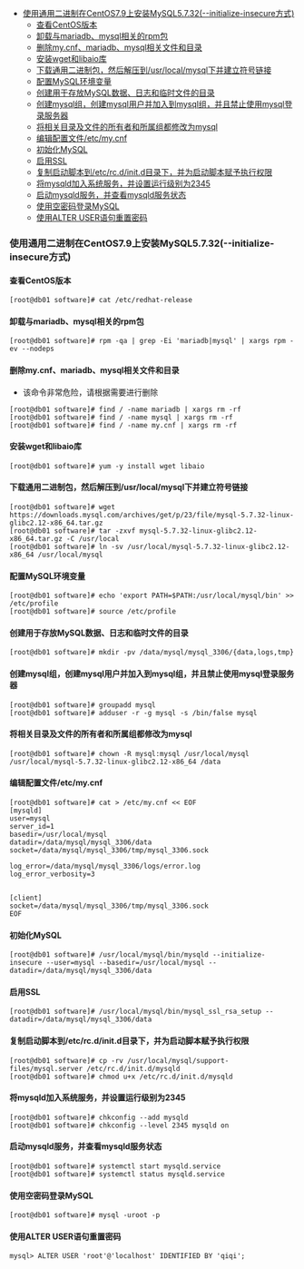 - [使用通用二进制在CentOS7.9上安装MySQL5.7.32(--initialize-insecure方式)](#使用通用二进制在centos79上安装mysql5732--initialize-insecure方式)
  - [查看CentOS版本](#查看centos版本)
  - [卸载与mariadb、mysql相关的rpm包](#卸载与mariadbmysql相关的rpm包)
  - [删除my.cnf、mariadb、mysql相关文件和目录](#删除mycnfmariadbmysql相关文件和目录)
  - [安装wget和libaio库](#安装wget和libaio库)
  - [下载通用二进制包，然后解压到/usr/local/mysql下并建立符号链接](#下载通用二进制包然后解压到usrlocalmysql下并建立符号链接)
  - [配置MySQL环境变量](#配置mysql环境变量)
  - [创建用于存放MySQL数据、日志和临时文件的目录](#创建用于存放mysql数据日志和临时文件的目录)
  - [创建mysql组，创建mysql用户并加入到mysql组，并且禁止使用mysql登录服务器](#创建mysql组创建mysql用户并加入到mysql组并且禁止使用mysql登录服务器)
  - [将相关目录及文件的所有者和所属组都修改为mysql](#将相关目录及文件的所有者和所属组都修改为mysql)
  - [编辑配置文件/etc/my.cnf](#编辑配置文件etcmycnf)
  - [初始化MySQL](#初始化mysql)
  - [启用SSL](#启用ssl)
  - [复制启动脚本到/etc/rc.d/init.d目录下，并为启动脚本赋予执行权限](#复制启动脚本到etcrcdinitd目录下并为启动脚本赋予执行权限)
  - [将mysqld加入系统服务，并设置运行级别为2345](#将mysqld加入系统服务并设置运行级别为2345)
  - [启动mysqld服务，并查看mysqld服务状态](#启动mysqld服务并查看mysqld服务状态)
  - [使用空密码登录MySQL](#使用空密码登录mysql)
  - [使用ALTER USER语句重置密码](#使用alter-user语句重置密码)

### 使用通用二进制在CentOS7.9上安装MySQL5.7.32(--initialize-insecure方式)

#### 查看CentOS版本

```shell
[root@db01 software]# cat /etc/redhat-release
```

#### 卸载与mariadb、mysql相关的rpm包

```shell
[root@db01 software]# rpm -qa | grep -Ei 'mariadb|mysql' | xargs rpm -ev --nodeps
```

#### 删除my.cnf、mariadb、mysql相关文件和目录

* 该命令非常危险，请根据需要进行删除

```shell
[root@db01 software]# find / -name mariadb | xargs rm -rf
[root@db01 software]# find / -name mysql | xargs rm -rf
[root@db01 software]# find / -name my.cnf | xargs rm -rf
```

#### 安装wget和libaio库

```shell
[root@db01 software]# yum -y install wget libaio
```

#### 下载通用二进制包，然后解压到/usr/local/mysql下并建立符号链接

```shell
[root@db01 software]# wget https://downloads.mysql.com/archives/get/p/23/file/mysql-5.7.32-linux-glibc2.12-x86_64.tar.gz
[root@db01 software]# tar -zxvf mysql-5.7.32-linux-glibc2.12-x86_64.tar.gz -C /usr/local
[root@db01 software]# ln -sv /usr/local/mysql-5.7.32-linux-glibc2.12-x86_64 /usr/local/mysql
```

#### 配置MySQL环境变量

```shell
[root@db01 software]# echo 'export PATH=$PATH:/usr/local/mysql/bin' >> /etc/profile
[root@db01 software]# source /etc/profile
```

#### 创建用于存放MySQL数据、日志和临时文件的目录

```shell
[root@db01 software]# mkdir -pv /data/mysql/mysql_3306/{data,logs,tmp}
```

#### 创建mysql组，创建mysql用户并加入到mysql组，并且禁止使用mysql登录服务器

```shell
[root@db01 software]# groupadd mysql
[root@db01 software]# adduser -r -g mysql -s /bin/false mysql
```

#### 将相关目录及文件的所有者和所属组都修改为mysql

```shell
[root@db01 software]# chown -R mysql:mysql /usr/local/mysql /usr/local/mysql-5.7.32-linux-glibc2.12-x86_64 /data
```

#### 编辑配置文件/etc/my.cnf

```shell
[root@db01 software]# cat > /etc/my.cnf << EOF
[mysqld]
user=mysql
server_id=1
basedir=/usr/local/mysql
datadir=/data/mysql/mysql_3306/data
socket=/data/mysql/mysql_3306/tmp/mysql_3306.sock

log_error=/data/mysql/mysql_3306/logs/error.log
log_error_verbosity=3


[client]
socket=/data/mysql/mysql_3306/tmp/mysql_3306.sock
EOF
```

#### 初始化MySQL

```shell
[root@db01 software]# /usr/local/mysql/bin/mysqld --initialize-insecure --user=mysql --basedir=/usr/local/mysql --datadir=/data/mysql/mysql_3306/data
```

#### 启用SSL

```shell
[root@db01 software]# /usr/local/mysql/bin/mysql_ssl_rsa_setup --datadir=/data/mysql/mysql_3306/data
```

#### 复制启动脚本到/etc/rc.d/init.d目录下，并为启动脚本赋予执行权限

```shell
[root@db01 software]# cp -rv /usr/local/mysql/support-files/mysql.server /etc/rc.d/init.d/mysqld
[root@db01 software]# chmod u+x /etc/rc.d/init.d/mysqld 
```

#### 将mysqld加入系统服务，并设置运行级别为2345

```shell
[root@db01 software]# chkconfig --add mysqld
[root@db01 software]# chkconfig --level 2345 mysqld on
```

#### 启动mysqld服务，并查看mysqld服务状态

```shell
[root@db01 software]# systemctl start mysqld.service
[root@db01 software]# systemctl status mysqld.service
```

#### 使用空密码登录MySQL

```shell
[root@db01 software]# mysql -uroot -p
```

#### 使用ALTER USER语句重置密码

```mysql
mysql> ALTER USER 'root'@'localhost' IDENTIFIED BY 'qiqi';
```


